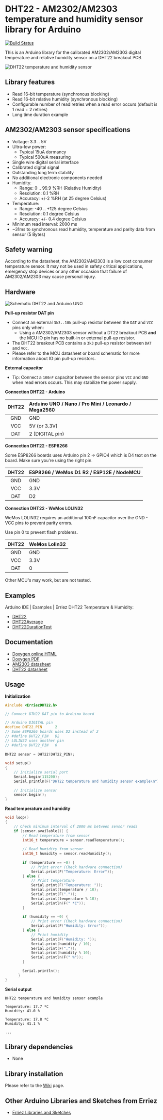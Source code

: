# DHT22 - AM2302/AM2303 temperature and humidity sensor library for Arduino
[![Build Status](https://travis-ci.org/Erriez/ErriezDHT22.svg?branch=master)](https://travis-ci.org/Erriez/ErriezDHT22)

This is an Arduino library for the calibrated AM2302/AM2303 digital temperature and relative humidity sensor on a DHT22 breakout PCB.

![DHT22 temperature and humidity sensor](https://raw.githubusercontent.com/Erriez/ErriezDHT22/master/extras/AM2302_DHT22_sensor.png)


## Library features

- Read 16-bit temperature (synchronous blocking)
- Read 16-bit relative humidity (synchronous blocking)
- Configurable number of read retries when a read error occurs (default is 1 read + 2 retries)
- Long time duration example


## AM2302/AM2303 sensor specifications

- Voltage: 3.3 .. 5V
- Ultra-low power:
  - Typical 15uA dormancy
  - Typical 500uA measuring
- Single wire digital serial interface
- Calibrated digital signal
- Outstanding long term stability
- No additional electronic components needed
- Humidity:
  - Range: 0 .. 99.9 %RH (Relative Humidity)
  - Resolution:  0.1 %RH
  - Accuracy: +/-2 %RH (at 25 degree Celsius)
- Temperature:
  - Range: -40 .. +125 degree Celsius
  - Resolution: 0.1 degree Celsius
  - Accuracy: +/- 0.4 degree Celsius
- Minimum read interval: 2000 ms
- ~31ms to synchronous read humidity, temperature and parity data from sensor (5 Bytes)


## Safety warning

According to the datasheet, the AM2302/AM2303 is a low cost consumer temperature sensor. It may not
be used in safety critical applications, emergency stop devices or any other occasion that failure
of AM2302/AM2303 may cause personal injury.


## Hardware

![Schematic DHT22 and Arduino UNO](https://raw.githubusercontent.com/Erriez/ErriezDHT22/master/extras/DHT22_Arduino_UNO.png)

**Pull-up resistor DAT pin**

* Connect an external ```3k3..10k``` pull-up resistor between the ```DAT``` and ```VCC``` pins only when:
  * Using a AM2302/AM2303 sensor without a DT22 breakout PCB **and** the MCU IO pin has no built-in or external pull-up resistor.
* The DHT22 breakout PCB contains a ```3k3``` pull-up resistor between ```DAT``` and ```VCC```.
* Please refer to the MCU datasheet or board schematic for more information about IO pin pull-up resistors.

**External capacitor**

* Tip: Connect a ```100nF``` capacitor between the sensor pins ```VCC``` and ```GND``` when read errors occurs. This may stabilize the power supply.

**Connection DHT22 - Arduino**

| DHT22 | Arduino UNO / Nano / Pro Mini / Leonardo / Mega2560 |
| :---: | :-------------------------------------------------- |
|  GND  | GND                                                 |
|  VCC  | 5V (or 3.3V)                                        |
|  DAT  | 2 (DIGITAL pin)                                     |

**Connection DHT22 - ESP8266**

Some ESP8266 boards uses Arduino pin 2 -> GPIO4 which is D4 text on the board. Make sure you're using the right pin.

| DHT22 | ESP8266 / WeMos D1 R2 / ESP12E / NodeMCU |
| :---: | ---------------------------------------- |
|  GND  | GND                                      |
|  VCC  | 3.3V                                     |
|  DAT  | D2                                       |

**Connection DHT22 - WeMos LOLIN32**

WeMos LOLIN32 requires an additional 100nF capacitor over the GND - VCC pins to prevent parity errors.

Use pin 0 to prevent flash problems.

| DHT22 | WeMos Lolin32 |
| :---: | ------------- |
|  GND  | GND           |
|  VCC  | 3.3V          |
|  DAT  | 0             |

Other MCU's may work, but are not tested.


## Examples

Arduino IDE | Examples | Erriez DHT22 Temperature & Humidity:

* [DHT22](https://github.com/Erriez/ErriezDHT22/blob/master/examples/DHT22/DHT22.ino)
* [DHT22Average](https://github.com/Erriez/ErriezDHT22/blob/master/examples/DHT22Average/DHT22Average.ino)
* [DHT22DurationTest](https://github.com/Erriez/ErriezDHT22/blob/master/examples/DHT22DurationTest/DHT22DurationTest.ino)


## Documentation

* [Doxygen online HTML](https://erriez.github.io/ErriezDHT22)
* [Doxygen PDF](https://github.com/Erriez/ErriezDHT22/raw/gh-pages/latex/ErriezDHT22.pdf)
* [AM2303 datasheet](https://raw.githubusercontent.com/Erriez/ErriezDHT22/master/extras/AM2303_datasheet.pdf)
* [DHT22 datasheet](https://www.google.com/search?q=DHT22+datasheet)


## Usage

**Initialization**

```c++
#include <ErriezDHT22.h>

// Connect DTH22 DAT pin to Arduino board

// Arduino DIGITAL pin
#define DHT22_PIN      2
// Some ESP8266 boards uses D2 instead of 2
// #define DHT22_PIN   D2
// LOLIN32 uses another pin
// #define DHT22_PIN   0
  
DHT22 sensor = DHT22(DHT22_PIN);
  
void setup()
{
    // Initialize serial port
    Serial.begin(115200);
    Serial.println(F("DHT22 temperature and humidity sensor example\n"));
    
    // Initialize sensor
    sensor.begin();
}
```


**Read temperature and humidity**

```c++
void loop()
{
    // Check minimum interval of 2000 ms between sensor reads
    if (sensor.available()) {
        // Read temperature from sensor
        int16_t temperature = sensor.readTemperature();
  
        // Read humidity from sensor
        int16_t humidity = sensor.readHumidity();
  
        if (temperature == ~0) {
            // Print error (Check hardware connection)
            Serial.print(F("Temperature: Error"));
        } else {
            // Print temperature
            Serial.print(F("Temperature: "));
            Serial.print(temperature / 10);
            Serial.print(F("."));
            Serial.print(temperature % 10);
            Serial.println(F(" *C"));
        }
  
        if (humidity == ~0) {
            // Print error (Check hardware connection)
            Serial.print(F("Humidity: Error"));
        } else {
            // Print humidity
            Serial.print(F("Humidity: "));
            Serial.print(humidity / 10);
            Serial.print(F("."));
            Serial.print(humidity % 10);
            Serial.println(F(" %"));
        }
        
        Serial.println();
      }
}
```


**Serial output**

```
DHT22 temperature and humidity sensor example
  
Temperature: 17.7 *C
Humidity: 41.0 %
  
Temperature: 17.8 *C
Humidity: 41.1 %
  
...
```


## Library dependencies

* None


## Library installation

Please refer to the [Wiki](https://github.com/Erriez/ErriezArduinoLibrariesAndSketches/wiki) page.


## Other Arduino Libraries and Sketches from Erriez

* [Erriez Libraries and Sketches](https://github.com/Erriez/ErriezArduinoLibrariesAndSketches)
